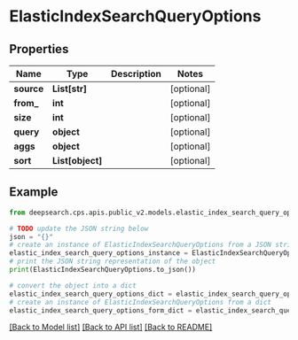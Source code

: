 # ElasticIndexSearchQueryOptions


## Properties

Name | Type | Description | Notes
------------ | ------------- | ------------- | -------------
**source** | **List[str]** |  | [optional] 
**from_** | **int** |  | [optional] 
**size** | **int** |  | [optional] 
**query** | **object** |  | [optional] 
**aggs** | **object** |  | [optional] 
**sort** | **List[object]** |  | [optional] 

## Example

```python
from deepsearch.cps.apis.public_v2.models.elastic_index_search_query_options import ElasticIndexSearchQueryOptions

# TODO update the JSON string below
json = "{}"
# create an instance of ElasticIndexSearchQueryOptions from a JSON string
elastic_index_search_query_options_instance = ElasticIndexSearchQueryOptions.from_json(json)
# print the JSON string representation of the object
print(ElasticIndexSearchQueryOptions.to_json())

# convert the object into a dict
elastic_index_search_query_options_dict = elastic_index_search_query_options_instance.to_dict()
# create an instance of ElasticIndexSearchQueryOptions from a dict
elastic_index_search_query_options_form_dict = elastic_index_search_query_options.from_dict(elastic_index_search_query_options_dict)
```
[[Back to Model list]](../README.md#documentation-for-models) [[Back to API list]](../README.md#documentation-for-api-endpoints) [[Back to README]](../README.md)


